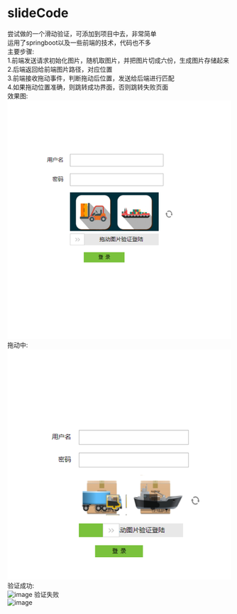 # slideCode
尝试做的一个滑动验证，可添加到项目中去，非常简单  
运用了springboot以及一些前端的技术，代码也不多    
主要步骤:    
1.前端发送请求初始化图片，随机取图片，并把图片切成六份，生成图片存储起来  
2.后端返回给前端图片路径，对应位置  
3.前端接收拖动事件，判断拖动后位置，发送给后端进行匹配  
4.如果拖动位置准确，则跳转成功界面，否则跳转失败页面   
效果图:  
![image](images/展示界面.jpg)
拖动中:  
![image](images/拖动界面.jpg)
验证成功:  
![image](images/成功界面.jpg)
验证失败  
![image](images/失败界面.jpg)
